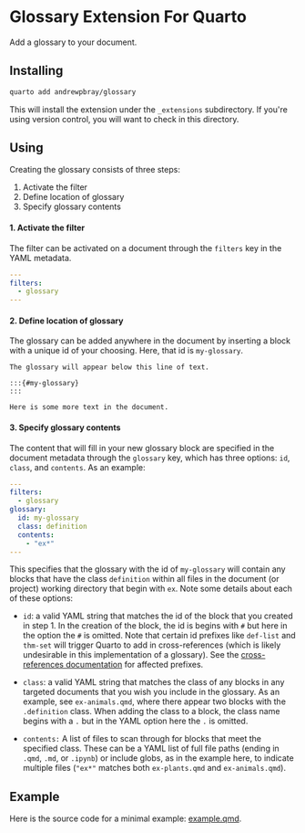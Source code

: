 # Glossary Extension For Quarto

Add a glossary to your document.

## Installing

```bash
quarto add andrewpbray/glossary
```

This will install the extension under the `_extensions` subdirectory.
If you're using version control, you will want to check in this directory.

## Using

Creating the glossary consists of three steps:

1. Activate the filter
2. Define location of glossary
3. Specify glossary contents

#### 1. Activate the filter

The filter can be activated on a document through the `filters` key in the YAML metadata.

```yaml
---
filters:
  - glossary
---
```

#### 2. Define location of glossary

The glossary can be added anywhere in the document by inserting a block with a unique id of your choosing. Here, that id is `my-glossary`.

```
The glossary will appear below this line of text.

:::{#my-glossary}
:::

Here is some more text in the document.
```

#### 3. Specify glossary contents

The content that will fill in your new glossary block are specified in the document metadata through the `glossary` key, which has three options: `id`, `class`, and `contents`. As an example:

```yaml
---
filters:
  - glossary
glossary:
  id: my-glossary
  class: definition
  contents:
    - "ex*"
---
```

This specifies that the glossary with the id of `my-glossary` will contain any blocks that have the class `definition` within all files in the document (or project) working directory that begin with `ex`. Note some details about each of these options:

- `id`: a valid YAML string that matches the id of the block that you created in step 1. In the creation of the block, the id is begins with `#` but here in the option the `#` is omitted. Note that certain id prefixes like `def-list` and `thm-set` will trigger Quarto to add in cross-references (which is likely undesirable in this implementation of a glossary). See the [cross-references documentation](https://quarto.org/docs/authoring/cross-references.html#theorems-and-proofs) for affected prefixes.

- `class`: a valid YAML string that matches the class of any blocks in any targeted documents that you wish you include in the glossary. As an example, see `ex-animals.qmd`, where there appear two blocks with the `.definition` class. When adding the class to a block, the class name begins with a `.` but in the YAML option here the `.` is omitted.

- `contents:` A list of files to scan through for blocks that meet the specified class. These can be a YAML list of full file paths (ending in `.qmd`, `.md`, or `.ipynb`) or include globs, as in the example here, to indicate multiple files (`"ex*"` matches both `ex-plants.qmd` and `ex-animals.qmd`).

## Example

Here is the source code for a minimal example: [example.qmd](example.qmd).


